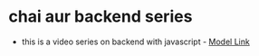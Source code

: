 # chai aur backend series

- this is a video series on backend with javascript -
[Model Link](https://app.eraser.io/workspace/YtPqZ1VogxGy1jzIDkzj)